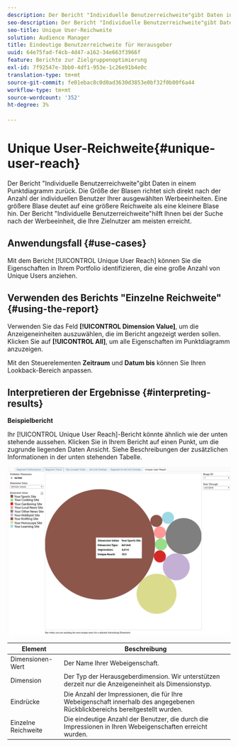 ```yaml
---
description: Der Bericht "Individuelle Benutzerreichweite"gibt Daten in einem Punktdiagramm zurück. Die Größe der Blasen richtet sich direkt nach der Anzahl der individuellen Benutzer Ihrer ausgewählten Werbeeinheiten. Eine größere Blase deutet auf eine größere Reichweite als eine kleinere Blase hin. Der Bericht "Individuelle Benutzerreichweite"hilft Ihnen bei der Suche nach der Werbeeinheit, die Ihre Zielnutzer am meisten erreicht.
seo-description: Der Bericht "Individuelle Benutzerreichweite"gibt Daten in einem Punktdiagramm zurück. Die Größe der Blasen richtet sich direkt nach der Anzahl der individuellen Benutzer Ihrer ausgewählten Werbeeinheiten. Eine größere Blase deutet auf eine größere Reichweite als eine kleinere Blase hin. Der Bericht "Individuelle Benutzerreichweite"hilft Ihnen bei der Suche nach der Werbeeinheit, die Ihre Zielnutzer am meisten erreicht.
seo-title: Unique User-Reichweite
solution: Audience Manager
title: Eindeutige Benutzerreichweite für Herausgeber
uuid: 64e75fad-f4cb-4d47-a162-34e663f3966f
feature: Berichte zur Zielgruppenoptimierung
exl-id: 7f92547e-3bb0-4df1-953e-1c26e91b4e0c
translation-type: tm+mt
source-git-commit: fe01ebac8c0d0ad3630d3853e0bf32f0b00f6a44
workflow-type: tm+mt
source-wordcount: '352'
ht-degree: 3%

---
```


# Unique User-Reichweite{#unique-user-reach}

Der Bericht &quot;Individuelle Benutzerreichweite&quot;gibt Daten in einem Punktdiagramm zurück. Die Größe der Blasen richtet sich direkt nach der Anzahl der individuellen Benutzer Ihrer ausgewählten Werbeeinheiten. Eine größere Blase deutet auf eine größere Reichweite als eine kleinere Blase hin. Der Bericht &quot;Individuelle Benutzerreichweite&quot;hilft Ihnen bei der Suche nach der Werbeeinheit, die Ihre Zielnutzer am meisten erreicht.

## Anwendungsfall {#use-cases}

Mit dem Bericht [!UICONTROL Unique User Reach] können Sie die Eigenschaften in Ihrem Portfolio identifizieren, die eine große Anzahl von Unique Users anziehen.

## Verwenden des Berichts &quot;Einzelne Reichweite&quot; {#using-the-report}

Verwenden Sie das Feld **[!UICONTROL Dimension Value]**, um die Anzeigeneinheiten auszuwählen, die im Bericht angezeigt werden sollen. Klicken Sie auf **[!UICONTROL All]**, um alle Eigenschaften im Punktdiagramm anzuzeigen.

Mit den Steuerelementen **Zeitraum** und **Datum bis** können Sie Ihren Lookback-Bereich anpassen.

## Interpretieren der Ergebnisse {#interpreting-results}

**Beispielbericht**

Ihr [!UICONTROL Unique User Reach]-Bericht könnte ähnlich wie der unten stehende aussehen. Klicken Sie in Ihrem Bericht auf einen Punkt, um die zugrunde liegenden Daten Ansicht. Siehe Beschreibungen der zusätzlichen Informationen in der unten stehenden Tabelle.

![](assets/publisher_unique_user_reach.png)

| Element | Beschreibung |
|--- |--- |
| Dimensionen-Wert | Der Name Ihrer Webeigenschaft. |
| Dimension | Der Typ der Herausgeberdimension. Wir unterstützen derzeit nur die Anzeigeneinheit als Dimensionstyp. |
| Eindrücke | Die Anzahl der Impressionen, die für Ihre Webeigenschaft innerhalb des angegebenen Rückblickbereichs bereitgestellt wurden. |
| Einzelne Reichweite | Die eindeutige Anzahl der Benutzer, die durch die Impressionen in Ihren Webeigenschaften erreicht wurden. |
